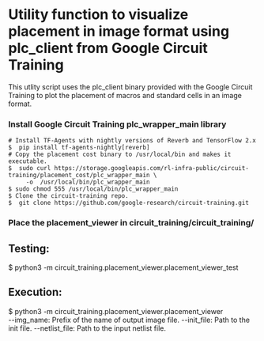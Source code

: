 # Utility function to visualize placement in image format using plc_client from Google Circuit Training

This utlity script uses the plc_client binary provided with the Google Circuit Training to plot the placement of macros and standard cells in an image format. 

### Install Google Circuit Training plc_wrapper_main library
```
# Install TF-Agents with nightly versions of Reverb and TensorFlow 2.x
$  pip install tf-agents-nightly[reverb]
# Copy the placement cost binary to /usr/local/bin and makes it executable.
$  sudo curl https://storage.googleapis.com/rl-infra-public/circuit-training/placement_cost/plc_wrapper_main \
     -o  /usr/local/bin/plc_wrapper_main
$ sudo chmod 555 /usr/local/bin/plc_wrapper_main
$ Clone the circuit-training repo.
$  git clone https://github.com/google-research/circuit-training.git
```
### Place the placement_viewer in circuit_training/circuit_training/

## Testing: 
$ python3 -m circuit_training.placement_viewer.placement_viewer_test 

## Execution: 
$ python3 -m circuit_training.placement_viewer.placement_viewer \
  --img_name: Prefix of the name of output image file. 
  --init_file: Path to the init file.
  --netlist_file: Path to the input netlist file.

